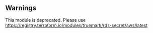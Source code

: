 ## Warnings

This module is deprecated.
Please use https://registry.terraform.io/modules/truemark/rds-secret/aws/latest

